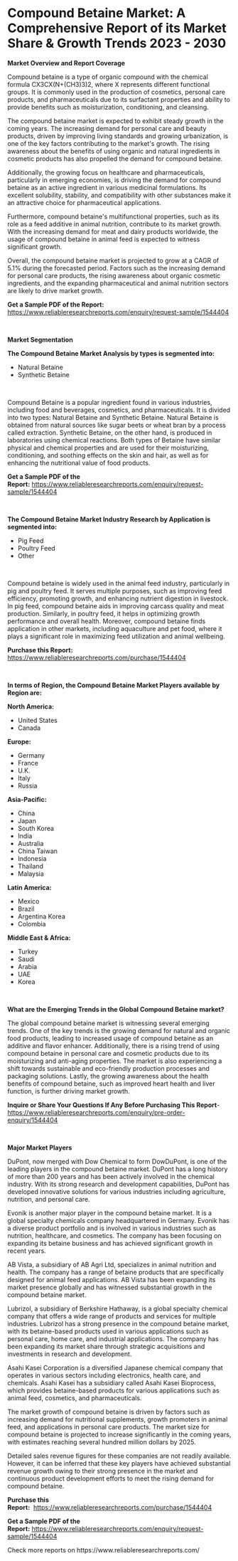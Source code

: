 <p><h1>Compound Betaine Market: A Comprehensive Report of its Market Share & Growth Trends 2023 - 2030</h1></p><p><strong>Market Overview and Report Coverage</strong></p>
<p><p>Compound betaine is a type of organic compound with the chemical formula CX3CX(N+(CH3)3)2, where X represents different functional groups. It is commonly used in the production of cosmetics, personal care products, and pharmaceuticals due to its surfactant properties and ability to provide benefits such as moisturization, conditioning, and cleansing.</p><p>The compound betaine market is expected to exhibit steady growth in the coming years. The increasing demand for personal care and beauty products, driven by improving living standards and growing urbanization, is one of the key factors contributing to the market's growth. The rising awareness about the benefits of using organic and natural ingredients in cosmetic products has also propelled the demand for compound betaine.</p><p>Additionally, the growing focus on healthcare and pharmaceuticals, particularly in emerging economies, is driving the demand for compound betaine as an active ingredient in various medicinal formulations. Its excellent solubility, stability, and compatibility with other substances make it an attractive choice for pharmaceutical applications.</p><p>Furthermore, compound betaine's multifunctional properties, such as its role as a feed additive in animal nutrition, contribute to its market growth. With the increasing demand for meat and dairy products worldwide, the usage of compound betaine in animal feed is expected to witness significant growth.</p><p>Overall, the compound betaine market is projected to grow at a CAGR of 5.1% during the forecasted period. Factors such as the increasing demand for personal care products, the rising awareness about organic cosmetic ingredients, and the expanding pharmaceutical and animal nutrition sectors are likely to drive market growth.</p></p>
<p><strong>Get a Sample PDF of the Report:</strong> <a href="https://www.reliableresearchreports.com/enquiry/request-sample/1544404">https://www.reliableresearchreports.com/enquiry/request-sample/1544404</a></p>
<p>&nbsp;</p>
<p><strong>Market Segmentation</strong></p>
<p><strong>The Compound Betaine Market Analysis by types is segmented into:</strong></p>
<p><ul><li>Natural Betaine</li><li>Synthetic Betaine</li></ul></p>
<p>&nbsp;</p>
<p><p>Compound Betaine is a popular ingredient found in various industries, including food and beverages, cosmetics, and pharmaceuticals. It is divided into two types: Natural Betaine and Synthetic Betaine. Natural Betaine is obtained from natural sources like sugar beets or wheat bran by a process called extraction. Synthetic Betaine, on the other hand, is produced in laboratories using chemical reactions. Both types of Betaine have similar physical and chemical properties and are used for their moisturizing, conditioning, and soothing effects on the skin and hair, as well as for enhancing the nutritional value of food products.</p></p>
<p><strong>Get a Sample PDF of the Report:</strong>&nbsp;<a href="https://www.reliableresearchreports.com/enquiry/request-sample/1544404">https://www.reliableresearchreports.com/enquiry/request-sample/1544404</a></p>
<p>&nbsp;</p>
<p><strong>The Compound Betaine Market Industry Research by Application is segmented into:</strong></p>
<p><ul><li>Pig Feed</li><li>Poultry Feed</li><li>Other</li></ul></p>
<p>&nbsp;</p>
<p><p>Compound betaine is widely used in the animal feed industry, particularly in pig and poultry feed. It serves multiple purposes, such as improving feed efficiency, promoting growth, and enhancing nutrient digestion in livestock. In pig feed, compound betaine aids in improving carcass quality and meat production. Similarly, in poultry feed, it helps in optimizing growth performance and overall health. Moreover, compound betaine finds application in other markets, including aquaculture and pet food, where it plays a significant role in maximizing feed utilization and animal wellbeing.</p></p>
<p><strong>Purchase this Report:</strong>&nbsp; <a href="https://www.reliableresearchreports.com/purchase/1544404">https://www.reliableresearchreports.com/purchase/1544404</a></p>
<p>&nbsp;</p>
<p><strong>In terms of Region, the Compound Betaine Market Players available by Region are:</strong></p>
<p>
    <p> <strong> North America: </strong>
        <ul>
            <li>United States</li>
            <li>Canada</li>
        </ul>
        </p> 
    <p> <strong> Europe: </strong>
        <ul>
            <li>Germany</li>
            <li>France</li>
            <li>U.K.</li>
            <li>Italy</li>
            <li>Russia</li>
        </ul>
        </p> 
    <p> <strong> Asia-Pacific: </strong>
        <ul>
            <li>China</li>
            <li>Japan</li>
            <li>South Korea</li>
            <li>India</li>
            <li>Australia</li>
            <li>China Taiwan</li>
            <li>Indonesia</li>
            <li>Thailand</li>
            <li>Malaysia</li>
        </ul>
        </p> 
    <p> <strong> Latin America: </strong>
        <ul>
            <li>Mexico</li>
            <li>Brazil</li>
            <li>Argentina Korea</li>
            <li>Colombia</li>
        </ul>
        </p> 
    <p> <strong> Middle East & Africa: </strong>
        <ul>
            <li>Turkey</li>
            <li>Saudi</li>
            <li>Arabia</li>
            <li>UAE</li>
            <li>Korea</li>
        </ul>
    </p>
    </p>
<p>&nbsp;</p>
<p><strong>What are the Emerging Trends in the Global Compound Betaine market?</strong></p>
<p><p>The global compound betaine market is witnessing several emerging trends. One of the key trends is the growing demand for natural and organic food products, leading to increased usage of compound betaine as an additive and flavor enhancer. Additionally, there is a rising trend of using compound betaine in personal care and cosmetic products due to its moisturizing and anti-aging properties. The market is also experiencing a shift towards sustainable and eco-friendly production processes and packaging solutions. Lastly, the growing awareness about the health benefits of compound betaine, such as improved heart health and liver function, is further driving market growth.</p></p>
<p><strong>Inquire or Share Your Questions If Any Before Purchasing This Report</strong>- <a href="https://www.reliableresearchreports.com/enquiry/pre-order-enquiry/1544404">https://www.reliableresearchreports.com/enquiry/pre-order-enquiry/1544404</a></p>
<p>&nbsp;</p>
<p><strong>Major Market Players</strong></p>
<p><p>DuPont, now merged with Dow Chemical to form DowDuPont, is one of the leading players in the compound betaine market. DuPont has a long history of more than 200 years and has been actively involved in the chemical industry. With its strong research and development capabilities, DuPont has developed innovative solutions for various industries including agriculture, nutrition, and personal care.</p><p>Evonik is another major player in the compound betaine market. It is a global specialty chemicals company headquartered in Germany. Evonik has a diverse product portfolio and is involved in various industries such as nutrition, healthcare, and cosmetics. The company has been focusing on expanding its betaine business and has achieved significant growth in recent years.</p><p>AB Vista, a subsidiary of AB Agri Ltd, specializes in animal nutrition and health. The company has a range of betaine products that are specifically designed for animal feed applications. AB Vista has been expanding its market presence globally and has witnessed substantial growth in the compound betaine market.</p><p>Lubrizol, a subsidiary of Berkshire Hathaway, is a global specialty chemical company that offers a wide range of products and services for multiple industries. Lubrizol has a strong presence in the compound betaine market, with its betaine-based products used in various applications such as personal care, home care, and industrial applications. The company has been expanding its market share through strategic acquisitions and investments in research and development.</p><p>Asahi Kasei Corporation is a diversified Japanese chemical company that operates in various sectors including electronics, health care, and chemicals. Asahi Kasei has a subsidiary called Asahi Kasei Bioprocess, which provides betaine-based products for various applications such as animal feed, cosmetics, and pharmaceuticals.</p><p>The market growth of compound betaine is driven by factors such as increasing demand for nutritional supplements, growth promoters in animal feed, and applications in personal care products. The market size for compound betaine is projected to increase significantly in the coming years, with estimates reaching several hundred million dollars by 2025.</p><p>Detailed sales revenue figures for these companies are not readily available. However, it can be inferred that these key players have achieved substantial revenue growth owing to their strong presence in the market and continuous product development efforts to meet the rising demand for compound betaine.</p></p>
<p><strong>Purchase this Report:</strong>&nbsp;&nbsp;<a href="https://www.reliableresearchreports.com/purchase/1544404">https://www.reliableresearchreports.com/purchase/1544404</a></p>
<p></p>
<p><strong>Get a Sample PDF of the Report:</strong>&nbsp;<a href="https://www.reliableresearchreports.com/enquiry/request-sample/1544404">https://www.reliableresearchreports.com/enquiry/request-sample/1544404</a></p>
<p>Check more reports on https://www.reliableresearchreports.com/</p>